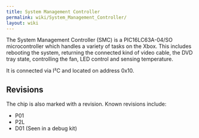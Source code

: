 ```yaml
---
title: System Management Controller
permalink: wiki/System_Management_Controller/
layout: wiki
---
```


The System Management Controller (SMC) is a PIC16LC63A-04/SO
microcontroller which handles a variety of tasks on the Xbox. This
includes rebooting the system, returning the connected kind of video
cable, the DVD tray state, controlling the fan, LED control and sensing
temperature.

It is connected via I²C and located on address 0x10.

Revisions
---------

The chip is also marked with a revision. Known revisions include:

-   P01
-   P2L
-   D01 (Seen in a debug kit)

